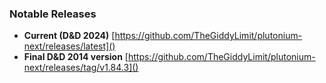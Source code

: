 ### Notable Releases

- **Current (D&D 2024)** [https://github.com/TheGiddyLimit/plutonium-next/releases/latest]()
- **Final D&D 2014 version** [https://github.com/TheGiddyLimit/plutonium-next/releases/tag/v1.84.3]()
